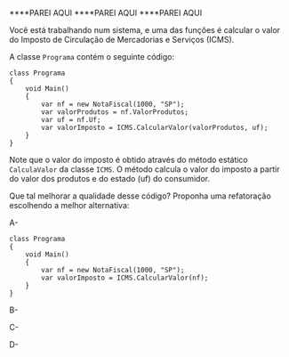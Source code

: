 ﻿****PAREI AQUI
****PAREI AQUI
****PAREI AQUI

Você está trabalhando num sistema, e uma das funções é calcular
o valor do Imposto de Circulação de Mercadorias e Serviços (ICMS).

A classe `Programa` contém o seguinte código:

```<language>
class Programa
{
    void Main()
    {
        var nf = new NotaFiscal(1000, "SP");
        var valorProdutos = nf.ValorProdutos;
        var uf = nf.Uf;
        var valorImposto = ICMS.CalcularValor(valorProdutos, uf);
    }
}
```

Note que o valor do imposto é obtido através do método estático `CalculaValor`
da classe `ICMS`. O método calcula o valor do imposto a partir do valor dos produtos
e do estado (uf) do consumidor.

Que tal melhorar a qualidade desse código? Proponha uma refatoração escolhendo a melhor alternativa:

A- 

```<language>
class Programa
{
    void Main()
    {
        var nf = new NotaFiscal(1000, "SP");
        var valorImposto = ICMS.CalcularValor(nf);
    }
}
```

B- 

C- 

D- 


